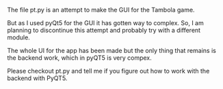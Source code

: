 The file pt.py is an attempt to make the GUI for the Tambola game.

But as I used pyQt5 for the GUI it has gotten way to complex. So, I am planning to discontinue this attempt and probably try with a different module.

The whole UI for the app has been made but the only thing that remains is the backend work, which in pyQT5 is very compex.

Please checkout pt.py and tell me if you figure out how to work with the backend with PyQT5.
